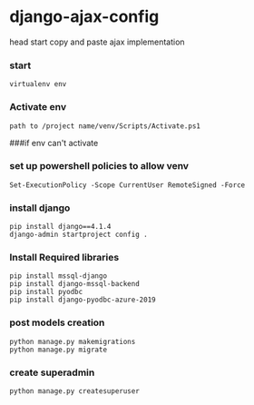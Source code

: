 # django-ajax-config
head start copy and paste ajax implementation


### start <br/>
`virtualenv env`<br/>

### Activate env
`path to /project name/venv/Scripts/Activate.ps1`<br/>

###if env can't activate 

### set up powershell policies to allow venv <br/>
`Set-ExecutionPolicy -Scope CurrentUser RemoteSigned -Force`<br/>

### install django <br/>
`pip install django==4.1.4`<br/>
`django-admin startproject config .`<br/>

### Install Required libraries
`pip install mssql-django`<br/>
`pip install django-mssql-backend`<br/>
`pip install pyodbc`<br/>
`pip install django-pyodbc-azure-2019`<br/>




### post models creation <br/>
`python manage.py makemigrations` <br/>
`python manage.py migrate` <br/>
### create superadmin <br/>
`python manage.py createsuperuser` <br/>

